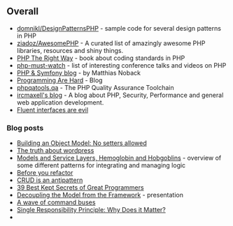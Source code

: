 ## Overall
- [domnikl/DesignPatternsPHP](https://github.com/domnikl/DesignPatternsPHP) - sample code for several design patterns in PHP
- [ziadoz/AwesomePHP](https://github.com/ziadoz/awesome-php/) - A curated list of amazingly awesome PHP libraries, resources and shiny things.
- [PHP The Right Way](http://phptherightway.com/) - book about coding standards in PHP
- [php-must-watch](https://github.com/phptodayorg/php-must-watch) - list of interesting conference talks and videos on PHP
- [PHP & Symfony blog](http://php-and-symfony.matthiasnoback.nl/) - by Matthias Noback
- [Programming Are Hard](http://programmingarehard.com/) - Blog
- [phpqatools.qa](http://phpqatools.org/) - The PHP Quality Assurance Toolchain
- [ircmaxell's blog](http://blog.ircmaxell.com/) - A blog about PHP, Security, Performance and general web application development.
- [Fluent interfaces are evil](http://ocramius.github.io/blog/fluent-interfaces-are-evil/)

### Blog posts
- [Building an Object Model: No setters allowed](http://www.whitewashing.de/2012/08/22/building_an_object_model__no_setters_allowed.html)
- [The truth about wordpress](http://www.brandonsavage.net/the-truth-about-wordpress/)
- [Models and Service Layers, Hemoglobin and Hobgoblins](http://www.slideshare.net/rosstuck/models-and-service-layers-hemoglobin-and-hobgoblins) - overview of some different patterns for integrating and managing logic
- [Before you refactor](http://programmer.97things.oreilly.com/wiki/index.php/Before_You_Refactor?utm_content=buffere8882&utm_medium=social&utm_source=twitter.com&utm_campaign=buffer)
- [CRUD is an antipattern](http://verraes.net/2013/04/crud-is-an-anti-pattern/)
- [39 Best Kept Secrets of Great Programmers](http://www.huffingtonpost.com/quora/39-best-kept-secrets-of-g_b_7812864.html)
- [Decoupling the Model from the Framework](http://verraes.net/2014/09/decoupling-model-framework/) - presentation
- [A wave of command buses](http://php-and-symfony.matthiasnoback.nl/2015/01/a-wave-of-command-buses/)
- [Single Responsibility Principle: Why Does it Matter?](http://blog.8thlight.com/elizabeth-engelman/2015/01/22/single-responsibility-principle-why-does-it-matter.html)
-